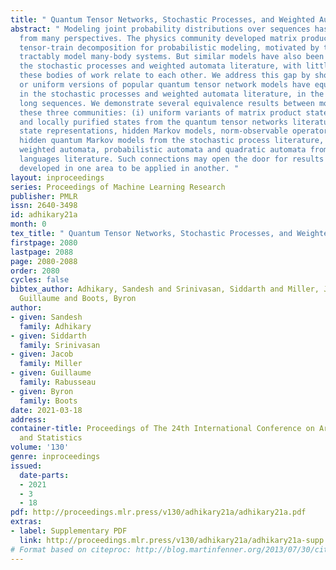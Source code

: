 ```yaml
---
title: " Quantum Tensor Networks, Stochastic Processes, and Weighted Automata "
abstract: " Modeling joint probability distributions over sequences has been studied
  from many perspectives. The physics community developed matrix product states, a
  tensor-train decomposition for probabilistic modeling, motivated by the need to
  tractably model many-body systems. But similar models have also been studied in
  the stochastic processes and weighted automata literature, with little work on how
  these bodies of work relate to each other. We address this gap by showing how stationary
  or uniform versions of popular quantum tensor network models have equivalent representations
  in the stochastic processes and weighted automata literature, in the limit of infinitely
  long sequences. We demonstrate several equivalence results between models used in
  these three communities: (i) uniform variants of matrix product states, Born machines
  and locally purified states from the quantum tensor networks literature, (ii) predictive
  state representations, hidden Markov models, norm-observable operator models and
  hidden quantum Markov models from the stochastic process literature, and (iii) stochastic
  weighted automata, probabilistic automata and quadratic automata from the formal
  languages literature. Such connections may open the door for results and methods
  developed in one area to be applied in another. "
layout: inproceedings
series: Proceedings of Machine Learning Research
publisher: PMLR
issn: 2640-3498
id: adhikary21a
month: 0
tex_title: " Quantum Tensor Networks, Stochastic Processes, and Weighted Automata "
firstpage: 2080
lastpage: 2088
page: 2080-2088
order: 2080
cycles: false
bibtex_author: Adhikary, Sandesh and Srinivasan, Siddarth and Miller, Jacob and Rabusseau,
  Guillaume and Boots, Byron
author:
- given: Sandesh
  family: Adhikary
- given: Siddarth
  family: Srinivasan
- given: Jacob
  family: Miller
- given: Guillaume
  family: Rabusseau
- given: Byron
  family: Boots
date: 2021-03-18
address:
container-title: Proceedings of The 24th International Conference on Artificial Intelligence
  and Statistics
volume: '130'
genre: inproceedings
issued:
  date-parts:
  - 2021
  - 3
  - 18
pdf: http://proceedings.mlr.press/v130/adhikary21a/adhikary21a.pdf
extras:
- label: Supplementary PDF
  link: http://proceedings.mlr.press/v130/adhikary21a/adhikary21a-supp.pdf
# Format based on citeproc: http://blog.martinfenner.org/2013/07/30/citeproc-yaml-for-bibliographies/
---
```

